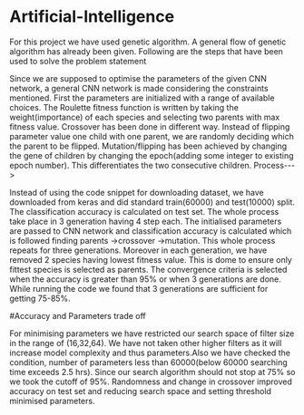 # Artificial-Intelligence
For this project we have used genetic algorithm. A general flow of genetic algorithm has already been given. Following are the steps that have been used to solve the problem statement

Since we are supposed to optimise the parameters of the given CNN network, a general CNN network is made considering the constraints mentioned.
First the parameters are initialized with a range of available choices.
The Roulette fitness function is written by taking the weight(importance) of each species and selecting two parents with max fitness value.
Crossover has been done in different way. Instead of flipping parameter value one child with one parent, we are randomly deciding which the parent to be flipped.
Mutation/flipping has been achieved by changing the gene of children by changing the epoch(adding some integer to existing epoch number). This differentiates the two consecutive children.
Process--->

Instead of using the code snippet for downloading dataset, we have downloaded from keras and did standard train(60000) and test(10000) split.
The classification accuracy is calculated on test set.
The whole process take place in 3 generation having 4 step each. The initialised parameters are passed to CNN network and classification accuracy is calculated which is followed finding parents ->crossover ->mutation.
This whole process repeats for three generations. Moreover in each generation, we have removed 2 species having lowest fitness value. This is dome to ensure only fittest species is selected as parents.
The convergence criteria is selected when the accuracy is greater than 95% or when 3 generations are done. While running the code we found that 3 generations are sufficient for getting 75-85%.

#Accuracy and Parameters trade off

For minimising parameters we have restricted our search space of filter size in the range of (16,32,64). We have not taken other higher filters as it will increase model complexity and thus parameters.Also we have checked the condition, number of parameters less than 60000(below 60000 searching time exceeds 2.5 hrs). Since our search algorithm should not stop at 75% so we took the cutoff of 95%. Randomness and change in crossover improved accuracy on test set and reducing search space and setting threshold minimised parameters.
